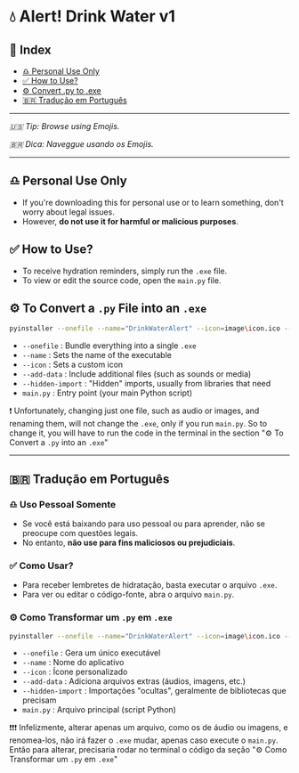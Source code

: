 # 💧 Alert! Drink Water v1

## 📑 Index
- [♎ Personal Use Only](#-personal-use-only)
- [✅ How to Use?](#-how-to-use)
- [⚙️ Convert .py to .exe](#-to-convert-a-py-file-into-an-exe)
- [🇧🇷 Tradução em Português](#-tradução-em-português)

---

*🇺🇸 Tip: Browse using Emojis.*

*🇧🇷 Dica: Naveggue usando os Emojis.*

---

## ♎ Personal Use Only
- If you're downloading this for personal use or to learn something, don't worry about legal issues.
- However, **do not use it for harmful or malicious purposes**.

## ✅ How to Use?
- To receive hydration reminders, simply run the `.exe` file.
- To view or edit the source code, open the `main.py` file.

## ⚙️ To Convert a `.py` File into an `.exe`

```bash
pyinstaller --onefile --name="DrinkWaterAlert" --icon=image\icon.ico --add-data="image\icon.ico;image" --add-data="audio\SFX_waterdrip.wav;audio" --add-data="audio\SFX_minecraftdrink.wav;audio" --add-data="audio\SFX_drinkwaterIA.wav;audio" --add-data="audios.json;." --add-data="strings.json;." main.py
```

- `--onefile` : Bundle everything into a single `.exe`  
- `--name` : Sets the name of the executable  
- `--icon` : Sets a custom icon  
- `--add-data` : Include additional files (such as sounds or media)
- `--hidden-import` : "Hidden" imports, usually from libraries that need
- `main.py` : Entry point (your main Python script)

❗ Unfortunately, changing just one file, such as audio or images, and renaming them, will not change the `.exe`, only if you run `main.py`. So to change it, you will have to run the code in the terminal in the section "⚙️ To Convert a `.py` into an `.exe`"

---

## 🇧🇷 Tradução em Português

### ♎ Uso Pessoal Somente
- Se você está baixando para uso pessoal ou para aprender, não se preocupe com questões legais.
- No entanto, **não use para fins maliciosos ou prejudiciais**.

### ✅ Como Usar?
- Para receber lembretes de hidratação, basta executar o arquivo `.exe`.
- Para ver ou editar o código-fonte, abra o arquivo `main.py`.

### ⚙️ Como Transformar um `.py` em `.exe`

```bash
pyinstaller --onefile --name="DrinkWaterAlert" --icon=image\icon.ico --add-data="image\icon.ico;image" --add-data="audio\SFX_waterdrip.wav;audio" --add-data="audio\SFX_minecraftdrink.wav;audio" --add-data="audio\SFX_drinkwaterIA.wav;audio" --add-data="audios.json;." --add-data="strings.json;." main.py
```

- `--onefile` : Gera um único executável  
- `--name` : Nome do aplicativo  
- `--icon` : Ícone personalizado  
- `--add-data` : Adiciona arquivos extras (áudios, imagens, etc.)
- `--hidden-import` : Importações "ocultas", geralmente de bibliotecas que precisam
- `main.py` : Arquivo principal (script Python)

❗❗❗ Infelizmente, alterar apenas um arquivo, como os de áudio ou imagens, e renomea-los, não irá fazer o `.exe` mudar, apenas caso execute o `main.py`. Então para alterar, precisaria rodar no terminal o código da seção "⚙️ Como Transformar um `.py` em `.exe`"